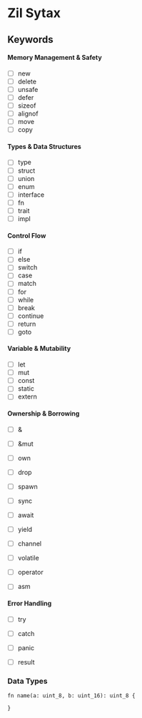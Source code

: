 # Zil Sytax

## Keywords
#### Memory Management & Safety
- [ ] new
- [ ] delete
- [ ] unsafe
- [ ] defer
- [ ] sizeof
- [ ] alignof
- [ ] move
- [ ] copy

#### Types & Data Structures
- [ ] type
- [ ] struct
- [ ] union
- [ ] enum
- [ ] interface
- [ ] fn
- [ ] trait
- [ ] impl

#### Control Flow
- [ ] if
- [ ] else
- [ ] switch
- [ ] case
- [ ] match
- [ ] for
- [ ] while
- [ ] break
- [ ] continue
- [ ] return
- [ ] goto

#### Variable & Mutability
- [ ] let
- [ ] mut
- [ ] const
- [ ] static
- [ ] extern

#### Ownership & Borrowing
- [ ] &
- [ ] &mut
- [ ] own
- [ ] drop
 
- [ ] spawn
- [ ] sync
- [ ] await
- [ ] yield
- [ ] channel
- [ ] volatile

- [ ] operator
- [ ] asm

#### Error Handling
- [ ] try
- [ ] catch
- [ ] panic
- [ ] result



### Data Types

```Zil
fn name(a: uint_8, b: uint_16): uint_8 {

}
```